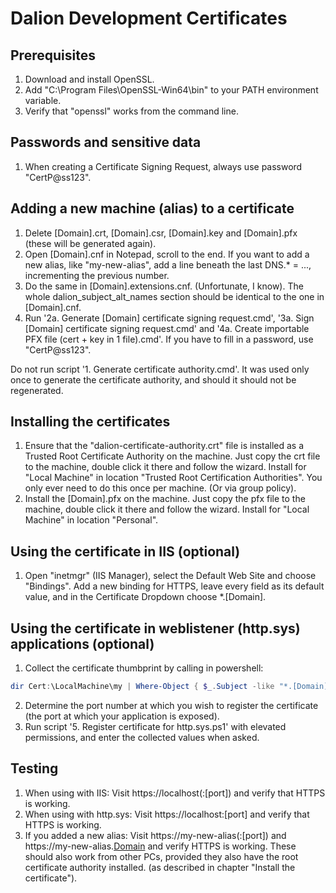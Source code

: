 # Dalion Development Certificates

## Prerequisites

1. Download and install OpenSSL.
2. Add "C:\Program Files\OpenSSL-Win64\bin" to your PATH environment variable.
3. Verify that "openssl" works from the command line.

## Passwords and sensitive data

1. When creating a Certificate Signing Request, always use password "CertP@ss123".

## Adding a new machine (alias) to a certificate

1. Delete [Domain].crt, [Domain].csr, [Domain].key and [Domain].pfx (these will be generated again).
2. Open [Domain].cnf in Notepad, scroll to the end. If you want to add a new alias, like "my-new-alias", add a line beneath the last DNS.* = ..., incrementing the previous number.
3. Do the same in [Domain].extensions.cnf. (Unfortunate, I know). The whole dalion_subject_alt_names section should be identical to the one in [Domain].cnf.
4. Run '2a. Generate [Domain] certificate signing request.cmd', '3a. Sign [Domain] certificate signing request.cmd' and '4a. Create importable PFX file (cert + key in 1 file).cmd'. If you have to fill in a password, use "CertP@ss123".

Do not run script '1. Generate certificate authority.cmd'. It was used only once to generate the certificate authority, and should it should not be regenerated.

## Installing the certificates
1. Ensure that the "dalion-certificate-authority.crt" file is installed as a Trusted Root Certificate Authority on the machine. Just copy the crt file to the machine, double click it there and follow the wizard. Install for "Local Machine" in location "Trusted Root Certification Authorities". You only ever need to do this once per machine. (Or via group policy).
2. Install the [Domain].pfx on the machine. Just copy the pfx file to the machine, double click it there and follow the wizard. Install for "Local Machine" in location "Personal".

## Using the certificate in IIS (optional)
1. Open "inetmgr" (IIS Manager), select the Default Web Site and choose "Bindings". Add a new binding for HTTPS, leave every field as its default value, and in the Certificate Dropdown choose *.[Domain].

## Using the certificate in weblistener (http.sys) applications (optional)
1. Collect the certificate thumbprint by calling in powershell:
```powershell
dir Cert:\LocalMachine\my | Where-Object { $_.Subject -like "*.[Domain]*" }
```
2. Determine the port number at which you wish to register the certificate (the port at which your application is exposed).
3. Run script '5. Register certificate for http.sys.ps1' with elevated permissions, and enter the collected values when asked.

## Testing
1. When using with IIS: Visit https://localhost(:[port]) and verify that HTTPS is working.
2. When using with http.sys: Visit https://localhost:[port] and verify that HTTPS is working.
3. If you added a new alias: Visit https://my-new-alias(:[port]) and https://my-new-alias.[Domain](:[port]) and verify HTTPS is working. These should also work from other PCs, provided they also have the root certificate authority installed. (as described in chapter "Install the certificate").
